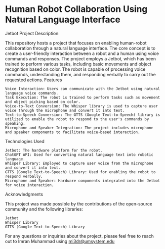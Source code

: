 # Human Robot Collaboration Using Natural Language Interface

Jetbot
Project Description

This repository hosts a project that focuses on enabling human-robot collaboration through a natural language interface. The core concept is to create a user-friendly interaction between a robot and a human using voice commands and responses. The project employs a Jetbot, which has been trained to perform various tasks, including basic movements and object recognition based on color. The robot is capable of processing voice commands, understanding them, and responding verbally to carry out the requested actions.
Features

    Voice Interaction: Users can communicate with the Jetbot using natural language voice commands.
    Task Execution: The robot is trained to perform tasks such as movement and object picking based on color.
    Voice-to-Text Conversion: The Whisper library is used to capture user voice through the microphone and convert it into text.
    Text-to-Speech Conversion: The GTTS (Google Text-to-Speech) library is utilized to enable the robot to respond to the user's commands by speaking.
    Microphone and Speaker Integration: The project includes microphone and speaker components to facilitate voice-based interaction.

Technologies Used

    Jetbot: The hardware platform for the robot.
    ChatGPT API: Used for converting natural language text into robotic language.
    Whisper Library: Employed to capture user voice from the microphone and convert it into text.
    GTTS (Google Text-to-Speech) Library: Used for enabling the robot to respond verbally.
    Microphone and Speaker: Hardware components integrated into the Jetbot for voice interaction.

Acknowledgments

This project was made possible by the contributions of the open-source community and the following libraries:

    Jetbot
    Whisper Library
    GTTS (Google Text-to-Speech) Library

For any questions or inquiries about the project, please feel free to reach out to Imran Muhammad using mi3dr@umsystem.edu



